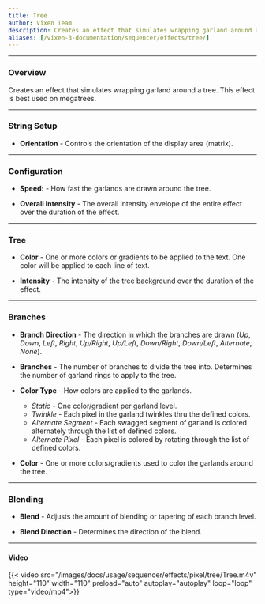 ```yaml
---
title: Tree
author: Vixen Team
description: Creates an effect that simulates wrapping garland around a tree.
aliases: [/vixen-3-documentation/sequencer/effects/tree/]
---
```


---

### Overview

Creates an effect that simulates wrapping garland around a tree.
This effect is best used on megatrees.

---

### String Setup
    
  * **Orientation** - Controls the orientation of the display area (matrix).
---

### Configuration

* **Speed:** - How fast the garlands are drawn around the tree.

* **Overall Intensity** - The overall intensity envelope of the entire effect over the duration of the effect.

---

### Tree

* **Color** - One or more colors or gradients to be applied to the text. One color will be applied to each line of text.

* **Intensity** - The intensity of the tree background over the duration of the effect.

---

### Branches

* **Branch Direction** - The direction in which the branches are drawn (_Up_, _Down_, _Left_, _Right_, _Up/Right_, _Up/Left_, _Down/Right_, _Down/Left_, _Alternate_, _None_).

* **Branches** - The number of branches to divide the tree into.  Determines the number of garland rings to apply to the tree.

* **Color Type** - How colors are applied to the garlands.  
    * _Static_ - One color/gradient per garland level.
    * _Twinkle_ - Each pixel in the garland twinkles thru the defined colors.
    * _Alternate Segment_ - Each swagged segment of garland is colored alternately through the list of defined colors.  
    * _Alternate Pixel_ - Each pixel is colored by rotating through the list of defined colors.

* **Color** - One or more colors/gradients used to color the garlands around the tree.

---

### Blending

* **Blend** - Adjusts the amount of blending or tapering of each branch level.

* **Blend Direction** - Determines the direction of the blend.

---

#### Video

{{< video src="/images/docs/usage/sequencer/effects/pixel/tree/Tree.m4v" height="110" width="110" preload="auto" autoplay="autoplay" loop="loop" type="video/mp4">}}
